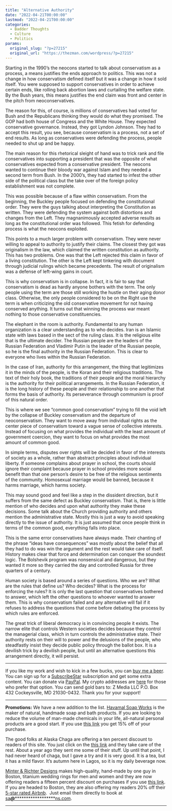 ```yaml
---
title: "Alternative Authority"
date: "2022-04-21T00:00:00"
lastmod: "2022-04-21T00:00:00"
categories:
  - Badder Thoughts
  - Culture
  - Politics
params:
  original_slug: "?p=27215"
  original_url: "https://thezman.com/wordpress/?p=27215"
---
```


Starting in the 1990’s the neocons started to talk about conservatism as
a process, a means justifies the ends approach to politics. This was not
a change in how conservatism defined itself but it was a change in how
it sold itself. You were supposed to support conservatives in order to
achieve certain ends, like rolling back abortion laws and curtailing the
welfare state. By the Bush years, this means justifies the end claim was
front and center in the pitch from neoconservatives.

The reason for this, of course, is millions of conservatives had voted
for Bush and the Republicans thinking they would do what they promised.
The GOP had both house of Congress and the White House. They expected
conservative governance. Instead, they got Lyndon Johnson. They had to
accept this result, you see, because conservatism is a process, not a
set of end results. As long as conservatives were defending the process,
people needed to shut up and be happy.

The main reason for this rhetorical sleight of hand was to trick rank
and file conservatives into supporting a president that was the opposite
of what conservatives expected from a conservative president. The
neocons wanted to continue their bloody war against Islam and they
needed a second term from Bush. In the 2000’s, they had started to
infest the other side of the political class but the take over of the
foreign policy establishment was not complete.

This was possible because of a flaw within conservatism. From the
beginning, the Buckley people focused on defending the constitutional
order. They were the guys talking about interpreting the Constitution as
written. They were defending the system against both distortions and
changes from the Left. They magnanimously accepted adverse results as
long as the constitutional order was followed. This fetish for defending
process is what the neocons exploited.

This points to a much larger problem with conservatism. They were never
willing to appeal to authority to justify their claims. The closest they
got was originalism in the law, which claimed the written constitution
as authority. This has two problems. One was that the Left rejected this
claim in favor of a living constitution. The other is the Left kept
tinkering with document through judicial rulings which became
precedents. The result of originalism was a defense of left-wing gains
in court.

This is why conservatism is in collapse. In fact, it is fair to say that
conservatism is dead as hardly anyone bothers with the term. The only
people using the term are those still working the hustle on their aging
donor class. Otherwise, the only people considered to be on the Right
use the term is when criticizing the old conservative movement for not
having conserved anything. It turns out that winning the process war
meant nothing to those conservative constituencies.

The elephant in the room is authority. Fundamental to any human
organization is a clear understanding as to who decides. Iran is an
Islamic state with laws based in the sect of the ruling class. It is the
religious elite that is the ultimate decider. The Russian people are the
leaders of the Russian Federation and Vladimir Putin is the leader of
the Russian people, so he is the final authority in the Russian
Federation. This is clear to everyone who lives within the Russian
Federation.

In the case of Iran, authority for this arrangement, the thing that
legitimizes it in the minds of the people, is the Koran and their
religious traditions. The text of their holy book, the traditions of
their people and the moral hierarchy is the authority for their
political arrangements. In the Russian Federation, it is the long
history of these people and their relationship to one another that forms
the basis of authority. Its perseverance through communism is proof of
this natural order.

This is where we see “common good conservatism” trying to fill the void
left by the collapse of Buckley conservatism and the departure of
neoconservatism. They want to move away from individual rights as the
center piece of conservatism toward a vague sense of collective
interests. Instead of focusing on what provides the individual with the
least amount of government coercion, they want to focus on what provides
the most amount of common good.

In simple terms, disputes over rights will be decided in favor of the
interests of society as a whole, rather than abstract principles about
individual liberty. If someone complains about prayer in school, the
courts should ignore their complaint because prayer in school provides
more social benefit than that one person’s desire to be free of the
religious sentiments of the community. Homosexual marriage would be
banned, because it harms marriage, which harms society.

This may sound good and feel like a step in the dissident direction, but
it suffers from the same defect as Buckley conservatism. That is, there
is little mention of who decides and upon what authority they make these
decisions. Some talk about the Church providing authority and others
mention the administrative state. Mostly this is just a way to avoid
speaking directly to the issue of authority. It is just assumed that
once people think in terms of the common good, everything falls into
place.

This is the same error conservatives have always made. Their chanting of
the phrase “ideas have consequences” was mostly about the belief that
all they had to do was win the argument and the rest would take care of
itself. History makes clear that force and determination can conquer the
soundest logic. The Bolshevik program was nonsensical and dangerous, but
they wanted it more so they carried the day and controlled Russia for
three quarters of a century.

Human society is based around a series of questions. Who we are? What
are the rules that define us? Who decides? What is the process for
enforcing the rules? It is only the last question that conservatives
bothered to answer, which left the other questions to whoever wanted to
answer them. This is why conservatism failed and any alternative will
fail if it refuses to address the questions that come before debating
the process by which rules are enforced.

The great trick of liberal democracy is in convincing people it exists.
The narrow elite that controls Western societies decides because they
control the managerial class, which in turn controls the administrative
state. Their authority rests on their will to power and the delusions of
the people, who steadfastly insist they decide public policy through the
ballot box. It is a devilish trick by a devilish people, but until an
alternative questions this arrangement directly, it will persist.

------------------------------------------------------------------------

If you like my work and wish to kick in a few bucks, you can
<a href="https://www.buymeacoffee.com/mujolulu" rel="noopener"
target="_blank">buy me a beer</a>. You can sign up for a
<a href="https://www.subscribestar.com/the-z-blog" rel="noopener"
target="_blank">SubscribeStar</a> subscription and get some extra
content. You can donate via <a
href="https://www.paypal.com/donate/?cmd=_s-xclick&amp;hosted_button_id=UDAS2Q8JYA6CN&amp;source=url"
rel="noopener" target="_blank">PayPal</a>. My crypto addresses are
<a href="https://thezman.com/wordpress/?page_id=22713" rel="noopener"
target="_blank">here</a> for those who prefer that option. You can send
gold bars to: Z Media LLC P.O. Box 432 Cockeysville, MD 21030-0432.
Thank you for your support!

------------------------------------------------------------------------

**Promotions:** We have a new addition to the list.
<a href="https://havamalsoapworks.com/" rel="noopener"
target="_blank">Havamal Soap Works</a> is the maker of natural, handmade
soap and bath products. If you are looking to reduce the volume of
man-made chemicals in your life, all-natural personal products are a
good start. If you use
<a href="https://havamalsoapworks.com/discount/ZMAN" rel="noopener"
target="_blank">this link</a> you get 15% off of your purchase.

The good folks at Alaska Chaga are offering a ten percent discount to
readers of this site. You just click on the
<a href="https://alaskachaga.us/discount/ZMAN" rel="noopener noreferrer"
target="_blank">this link</a> and they take care of the rest. About a
year ago they sent me some of their stuff. Up until that point, I had
never heard of chaga, but I gave a try and it is very good. It is a tea,
but it has a mild flavor. It’s autumn here in Lagos, so it is my daily
beverage now.

<a href="https://www.minterandrichterdesigns.com/"
rel="noreferrer nofollow noopener" target="_blank">Minter &amp; Richter
Designs</a> makes high-quality, hand-made by one guy in Boston, titanium
wedding rings for men and women and they are now offering readers a
fifteen percent discount on purchases if you use
<a href="https://www.minterandrichterdesigns.com/discount/ZMAN"
rel="noreferrer nofollow noopener" target="_blank">this link</a>.
<span class="highlight"><span class="colour"><span class="font"><span class="size">If
you are headed to Boston, they are also offering my readers 20% off
their <a
href="https://www.airbnb.com/users/7988017/listings?user_id=7988017&amp;s=3"
rel="noopener noreferrer" target="_blank">5-star rated Airbnb</a>.  Just
email them directly to book at
<a href="mailto:sa***@*********************ns.com"
data-original-string="CwSUAu5z6Pq6XY1I167qvA==cb7yn7wq4Z4w/I64zlav6m54XYdzh6gEW/y3L91H3c7RKnUKPnUdN+zvBXp9oZTVZXH"><span
class="apbct-email-encoder"
data-original-string="b0AwGn8ICCGAeFmJ20YTsw==cb7+BpYQsPFaJIwVp13OJN1nwwQPAMO40s+SSx+xtXNcU8T084WqbKzxldg393hW0jZ"
title="This contact has been encoded by Anti-Spam by CleanTalk. Click to decode. To finish the decoding make sure that JavaScript is enabled in your browser.">sa<span
class="apbct-blur">***</span>@<span
class="apbct-blur">*********************</span>ns.com</span></a>.</span></span></span></span>

------------------------------------------------------------------------

